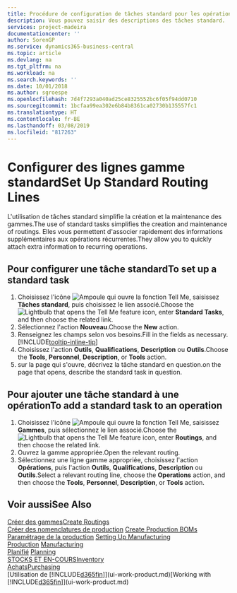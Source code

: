 ```yaml
---
title: Procédure de configuration de tâches standard pour les opérations | Microsoft Docs
description: Vous pouvez saisir des descriptions des tâches standard.
services: project-madeira
documentationcenter: ''
author: SorenGP
ms.service: dynamics365-business-central
ms.topic: article
ms.devlang: na
ms.tgt_pltfrm: na
ms.workload: na
ms.search.keywords: ''
ms.date: 10/01/2018
ms.author: sgroespe
ms.openlocfilehash: 7d4f7293a040ad25ce8325552bc6f05f94dd0710
ms.sourcegitcommit: 1bcfaa99ea302e6b84b8361ca02730b135557fc1
ms.translationtype: HT
ms.contentlocale: fr-BE
ms.lasthandoff: 03/08/2019
ms.locfileid: "817263"
---
```

# <a name="set-up-standard-routing-lines"></a><span data-ttu-id="99c32-103">Configurer des lignes gamme standard</span><span class="sxs-lookup"><span data-stu-id="99c32-103">Set Up Standard Routing Lines</span></span>
<span data-ttu-id="99c32-104">L'utilisation de tâches standard simplifie la création et la maintenance des gammes.</span><span class="sxs-lookup"><span data-stu-id="99c32-104">The use of standard tasks simplifies the creation and maintenance of routings.</span></span> <span data-ttu-id="99c32-105">Elles vous permettent d'associer rapidement des informations supplémentaires aux opérations récurrentes.</span><span class="sxs-lookup"><span data-stu-id="99c32-105">They allow you to quickly attach extra information to recurring operations.</span></span>

## <a name="to-set-up-a-standard-task"></a><span data-ttu-id="99c32-106">Pour configurer une tâche standard</span><span class="sxs-lookup"><span data-stu-id="99c32-106">To set up a standard task</span></span>
1. <span data-ttu-id="99c32-107">Choisissez l'icône ![Ampoule qui ouvre la fonction Tell Me](media/ui-search/search_small.png "Dites-moi ce que vous voulez faire"), saisissez **Tâches standard**, puis choisissez le lien associé.</span><span class="sxs-lookup"><span data-stu-id="99c32-107">Choose the ![Lightbulb that opens the Tell Me feature](media/ui-search/search_small.png "Tell me what you want to do") icon, enter **Standard Tasks**, and then choose the related link.</span></span>
2. <span data-ttu-id="99c32-108">Sélectionnez l'action **Nouveau**.</span><span class="sxs-lookup"><span data-stu-id="99c32-108">Choose the **New** action.</span></span>
3. <span data-ttu-id="99c32-109">Renseignez les champs selon vos besoins.</span><span class="sxs-lookup"><span data-stu-id="99c32-109">Fill in the fields as necessary.</span></span> [!INCLUDE[tooltip-inline-tip](includes/tooltip-inline-tip_md.md)]
4. <span data-ttu-id="99c32-110">Choisissez l'action **Outils**, **Qualifications**, **Description** ou **Outils**.</span><span class="sxs-lookup"><span data-stu-id="99c32-110">Choose the **Tools**, **Personnel**, **Description**, or **Tools** action.</span></span>
5. <span data-ttu-id="99c32-111">sur la page qui s'ouvre, décrivez la tâche standard en question.</span><span class="sxs-lookup"><span data-stu-id="99c32-111">on the page that opens, describe the standard task in question.</span></span>

## <a name="to-add-a-standard-task-to-an-operation"></a><span data-ttu-id="99c32-112">Pour ajouter une tâche standard à une opération</span><span class="sxs-lookup"><span data-stu-id="99c32-112">To add a standard task to an operation</span></span>
1. <span data-ttu-id="99c32-113">Choisissez l'icône ![Ampoule qui ouvre la fonction Tell Me](media/ui-search/search_small.png "Dites-moi ce que vous voulez faire"), saisissez **Gammes**, puis sélectionnez le lien associé.</span><span class="sxs-lookup"><span data-stu-id="99c32-113">Choose the ![Lightbulb that opens the Tell Me feature](media/ui-search/search_small.png "Tell me what you want to do") icon, enter **Routings**, and then choose the related link.</span></span>
2. <span data-ttu-id="99c32-114">Ouvrez la gamme appropriée.</span><span class="sxs-lookup"><span data-stu-id="99c32-114">Open the relevant routing.</span></span>
3. <span data-ttu-id="99c32-115">Sélectionnez une ligne gamme appropriée, choisissez l'action **Opérations**, puis l'action **Outils**, **Qualifications**, **Description** ou **Outils**.</span><span class="sxs-lookup"><span data-stu-id="99c32-115">Select a relevant routing line, choose the **Operations** action, and then choose the **Tools**, **Personnel**, **Description**, or **Tools** action.</span></span>

## <a name="see-also"></a><span data-ttu-id="99c32-116">Voir aussi</span><span class="sxs-lookup"><span data-stu-id="99c32-116">See Also</span></span>  
[<span data-ttu-id="99c32-117">Créer des gammes</span><span class="sxs-lookup"><span data-stu-id="99c32-117">Create Routings</span></span>](production-how-to-create-routings.md)  
<span data-ttu-id="99c32-118">[Créer des nomenclatures de production](production-how-to-create-production-boms.md)   </span><span class="sxs-lookup"><span data-stu-id="99c32-118">[Create Production BOMs](production-how-to-create-production-boms.md)   </span></span>  
<span data-ttu-id="99c32-119">[Paramétrage de la production](production-configure-production-processes.md) </span><span class="sxs-lookup"><span data-stu-id="99c32-119">[Setting Up Manufacturing](production-configure-production-processes.md) </span></span>  
<span data-ttu-id="99c32-120">[Production](production-manage-manufacturing.md)  </span><span class="sxs-lookup"><span data-stu-id="99c32-120">[Manufacturing](production-manage-manufacturing.md)  </span></span>  
<span data-ttu-id="99c32-121">[Planifié](production-planning.md) </span><span class="sxs-lookup"><span data-stu-id="99c32-121">[Planning](production-planning.md) </span></span>  
[<span data-ttu-id="99c32-122">STOCKS ET EN-COURS</span><span class="sxs-lookup"><span data-stu-id="99c32-122">Inventory</span></span>](inventory-manage-inventory.md)  
[<span data-ttu-id="99c32-123">Achats</span><span class="sxs-lookup"><span data-stu-id="99c32-123">Purchasing</span></span>](purchasing-manage-purchasing.md)  
<span data-ttu-id="99c32-124">[Utilisation de [!INCLUDE[d365fin](includes/d365fin_md.md)]](ui-work-product.md)</span><span class="sxs-lookup"><span data-stu-id="99c32-124">[Working with [!INCLUDE[d365fin](includes/d365fin_md.md)]](ui-work-product.md)</span></span>  
